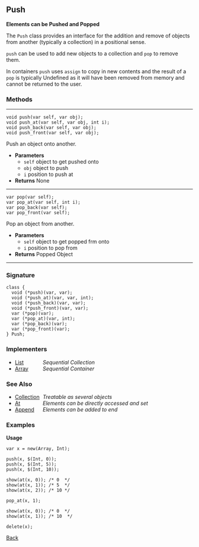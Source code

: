 Push
----
__Elements can be Pushed and Popped__

The `Push` class provides an interface for the addition and remove of objects from another  (typically a collection) in a positional sense.

`push` can be used to add new objects to a collection and `pop` to remove them.

In containers `push` uses `assign` to copy in new contents and the result of a `pop` is typically Undefined as it will have been removed from memory and cannot be returned to the user.


### Methods

-------------------------------

    void push(var self, var obj);
    void push_at(var self, var obj, int i);
    void push_back(var self, var obj);
    void push_front(var self, var obj);

Push an object onto another.

* __Parameters__
    * `self` object to get pushed onto
    * `obj` object to push
    * `i` position to push at
* __Returns__ None

------------------------------- 

    var pop(var self);
    var pop_at(var self, int i);
    var pop_back(var self);
    var pop_front(var self);

Pop an object from another.

* __Parameters__
    * `self` object to get popped frm onto
    * `i` position to pop from
* __Returns__ Popped Object

------------------------------- 


### Signature


    class {
      void (*push)(var, var);
      void (*push_at)(var, var, int);
      void (*push_back)(var, var);
      void (*push_front)(var, var);
      var (*pop)(var);
      var (*pop_at)(var, int);
      var (*pop_back)(var);
      var (*pop_front)(var);
    } Push;
    

### Implementers

* <span style="width:75px; float:left;">[List](list)</span> _Sequential Collection_
* <span style="width:75px; float:left;">[Array](array)</span> _Sequential Container_


### See Also

* <span style="width:75px; float:left;">[Collection](collection)</span> _Treatable as several objects_
* <span style="width:75px; float:left;">[At](at)</span> _Elements can be directly accessed and set_
* <span style="width:75px; float:left;">[Append](append)</span> _Elements can be added to end_


### Examples

__Usage__

    var x = new(Array, Int);
    
    push(x, $(Int, 0));
    push(x, $(Int, 5));
    push(x, $(Int, 10));
    
    show(at(x, 0)); /* 0  */
    show(at(x, 1)); /* 5  */
    show(at(x, 2)); /* 10 */
    
    pop_at(x, 1);
    
    show(at(x, 0)); /* 0  */
    show(at(x, 1)); /* 10  */
    
    delete(x);

[Back](/documentation)
